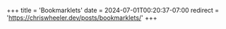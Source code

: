 +++
title = 'Bookmarklets'
date = 2024-07-01T00:20:37-07:00
redirect = 'https://chriswheeler.dev/posts/bookmarklets/'
+++
